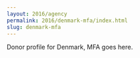 ```yaml
---
layout: 2016/agency
permalink: 2016/denmark-mfa/index.html
slug: denmark-mfa
---
```


Donor profile for Denmark, MFA goes here.
